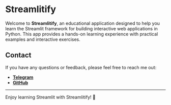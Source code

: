 # Streamlitify

Welcome to **Streamlitify**, an educational application designed to help you learn the Streamlit framework for building interactive web applications in Python. This app provides a hands-on learning experience with practical examples and interactive exercises.

## Contact

If you have any questions or feedback, please feel free to reach me out:

- **[Telegram](https://t.me/f0ntt0m)**
- **[GitHub](https://github.com/f0nt0m)**

---

Enjoy learning Streamlit with Streamlitify! 🚀
